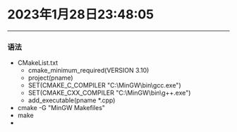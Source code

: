 # 2023年1月28日23:48:05
---  
### 语法  
- CMakeList.txt  
  - cmake_minimum_required(VERSION 3.10)  
  - project(pname)  
  - SET(CMAKE_C_COMPILER "C:\\MinGW\\bin\\gcc.exe")
  - SET(CMAKE_CXX_COMPILER "C:\\MinGW\\bin\\g++.exe")
  - add_executable(pname *.cpp)  
- cmake -G "MinGW Makefiles"  
- make  
- 
